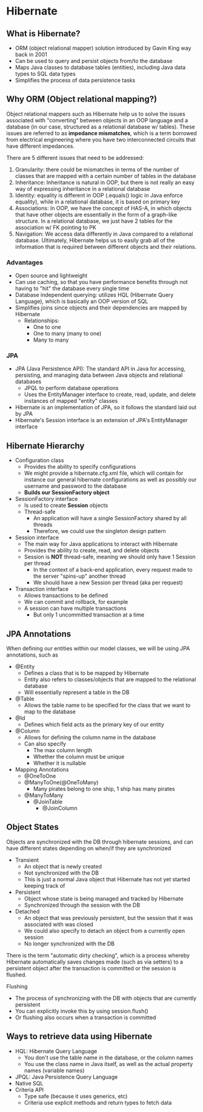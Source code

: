 # Hibernate

## What is Hibernate?
- ORM (object relational mapper) solution introduced by Gavin King way back in 2001
- Can be used to query and persist objects from/to the database
- Maps Java classes to database tables (entities), including Java data types to SQL data types
- Simplifies the process of data persistence tasks

## Why ORM (Object relational mapping?)
Object relational mappers such as Hibernate help us to solve the issues associated with "converting" between objects in an OOP language and a database (in our case, structured as a relational database w/ tables). These issues are referred to as **impedance mismatches**, which is a term borrowed from electrical engineering where you have two interconnected circuits that have different impedances.

There are 5 different issues that need to be addressed:
1. Granularity: there could be mismatches in terms of the number of classes that are mapped with a certain number of tables in the database
2. Inheritance: Inheritance is natural in OOP, but there is not really an easy way of expressing inheritance in a relational database
3. Identity: equality is different in OOP (.equals() logic in Java enforce equality), while in a relational database, it is based on primary key
4. Associations: In OOP, we have the concept of HAS-A, in which objects that have other objects are essentially in the form of a graph-like structure. In a relational database, we just have 2 tables for the association w/ FK pointing to PK
5. Navigation: We access data differently in Java compared to a relational database. Ultimately, Hibernate helps us to easily grab all of the information that is required between different objects and their relations.

### Advantages
- Open source and lightweight
- Can use caching, so that you have performance benefits through not having to "hit" the database every single time
- Database independent querying: utilizes HQL (Hibernate Query Language), which is basically an OOP version of SQL
- Simplifies joins since objects and their dependencies are mapped by Hibernate
    - Relationships:
        - One to one
        - One to many (many to one)
        - Many to many

### JPA
- JPA (Java Persistence API): The standard API in Java for accessing, persisting, and managing data between Java objects and relational databases
    - JPQL to perform database operations
    - Uses the EntityManager interface to create, read, update, and delete instances of mapped "entity" classes
- Hibernate is an implementation of JPA, so it follows the standard laid out by JPA
- Hibernate's Session interface is an extension of JPA's EntityManager interface

## Hibernate Hierarchy
- Configuration class
    - Provides the ability to specify configurations
    - We might provide a hibernate.cfg.xml file, which will contain for instance our general hibernate configurations as well as possibly our username and password to the database
    - **Builds our SessionFactory object**
- SessionFactory interface
    - Is used to create **Session** objects
    - Thread-safe
        - An application will have a single SessionFactory shared by all threads
        - Therefore, we could use the singleton design pattern
- Session interface
    - The main way for Java applications to interact with Hibernate
    - Provides the ability to create, read, and delete objects
    - Session is **NOT** thread-safe, meaning we should only have 1 Session per thread
        - In the context of a back-end application, every request made to the server "spins-up" another thread
        - We should have a new Session per thread (aka per request)
- Transaction interface
    - Allows transactions to be defined
    - We can commit and rollback, for example
    - A session can have multiple transactions
        - But only 1 uncommitted transaction at a time

## JPA Annotations
When defining our entities within our model classes, we will be using JPA annotations, such as

- @Entity
    - Defines a class that is to be mapped by Hibernate
    - Entity also refers to classes/objects that are mapped to the relational database
    - Will essentially represent a table in the DB
- @Table
    - Allows the table name to be specified for the class that we want to map to the database
- @Id
    - Defines which field acts as the primary key of our entity
- @Column
    - Allows for defining the column name in the database
    - Can also specify
        - The max column length
        - Whether the column must be unique
        - Whether it is nullable
- Mapping Annotations
    - @OneToOne
    - @ManyToOne(@OneToMany)
        - Many pirates belong to one ship, 1 ship has many pirates
    - @ManyToMany
        - @JoinTable
            - @JoinColumn

## Object States
Objects are synchronized with the DB through hibernate sessions, and can have different states depending on when/if they are synchronized

- Transient
    - An object that is newly created
    - Not synchronized with the DB
    - This is just a normal Java object that Hibernate has not yet started keeping track of
- Persistent
    - Object whose state is being managed and tracked by Hibernate
    - Synchronized through the session with the DB
- Detached
    - An object that was previously persistent, but the session that it was associated with was closed
    - We could also specify to detach an object from a currently open session
    - No longer synchronized with the DB

There is the term "automatic dirty checking", which is a process whereby Hibernate automatically saves changes made (such as via setters) to a persistent object after the transaction is committed or the session is flushed.

Flushing
- The process of synchronizing with the DB with objects that are currently persistent
- You can explicitly invoke this by using session.flush()
- Or flushing also occurs when a transaction is committed

## Ways to retrieve data using Hibernate
- HQL: Hibernate Query Language
    - You don't use the table name in the database, or the column names
    - You use the class name in Java itself, as well as the actual property names (variable names)
- JPQL: Java Persistence Query Language
- Native SQL
- Criteria API
    - Type safe (because it uses generics, etc)
    - Criteria use explicit methods and return types to fetch data